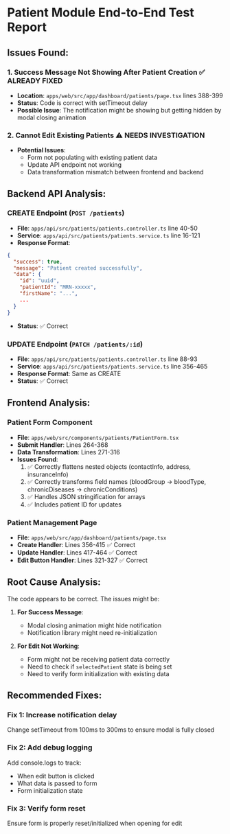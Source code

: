 # Patient Module End-to-End Test Report

## Issues Found:

### 1. **Success Message Not Showing After Patient Creation** ✅ ALREADY FIXED
- **Location**: `apps/web/src/app/dashboard/patients/page.tsx` lines 388-399
- **Status**: Code is correct with setTimeout delay
- **Possible Issue**: The notification might be showing but getting hidden by modal closing animation

### 2. **Cannot Edit Existing Patients** ⚠️ NEEDS INVESTIGATION
- **Potential Issues**:
  - Form not populating with existing patient data
  - Update API endpoint not working
  - Data transformation mismatch between frontend and backend

## Backend API Analysis:

### CREATE Endpoint (`POST /patients`)
- **File**: `apps/api/src/patients/patients.controller.ts` line 40-50
- **Service**: `apps/api/src/patients/patients.service.ts` line 16-121
- **Response Format**: 
```json
{
  "success": true,
  "message": "Patient created successfully",
  "data": {
    "id": "uuid",
    "patientId": "MRN-xxxxx",
    "firstName": "...",
    ...
  }
}
```
- **Status**: ✅ Correct

### UPDATE Endpoint (`PATCH /patients/:id`)
- **File**: `apps/api/src/patients/patients.controller.ts` line 88-93
- **Service**: `apps/api/src/patients/patients.service.ts` line 356-465
- **Response Format**: Same as CREATE
- **Status**: ✅ Correct

## Frontend Analysis:

### Patient Form Component
- **File**: `apps/web/src/components/patients/PatientForm.tsx`
- **Submit Handler**: Lines 264-368
- **Data Transformation**: Lines 271-316
- **Issues Found**:
  1. ✅ Correctly flattens nested objects (contactInfo, address, insuranceInfo)
  2. ✅ Correctly transforms field names (bloodGroup → bloodType, chronicDiseases → chronicConditions)
  3. ✅ Handles JSON stringification for arrays
  4. ✅ Includes patient ID for updates

### Patient Management Page
- **File**: `apps/web/src/app/dashboard/patients/page.tsx`
- **Create Handler**: Lines 356-415 ✅ Correct
- **Update Handler**: Lines 417-464 ✅ Correct
- **Edit Button Handler**: Lines 321-327 ✅ Correct

## Root Cause Analysis:

The code appears to be correct. The issues might be:

1. **For Success Message**: 
   - Modal closing animation might hide notification
   - Notification library might need re-initialization

2. **For Edit Not Working**:
   - Form might not be receiving patient data correctly
   - Need to check if `selectedPatient` state is being set
   - Need to verify form initialization with existing data

## Recommended Fixes:

### Fix 1: Increase notification delay
Change setTimeout from 100ms to 300ms to ensure modal is fully closed

### Fix 2: Add debug logging
Add console.logs to track:
- When edit button is clicked
- What data is passed to form
- Form initialization state

### Fix 3: Verify form reset
Ensure form is properly reset/initialized when opening for edit
